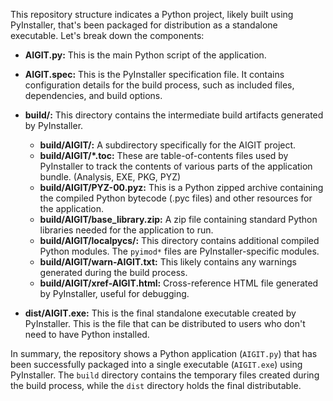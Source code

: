This repository structure indicates a Python project, likely built using PyInstaller, that's been packaged for distribution as a standalone executable. Let's break down the components:

* **AIGIT.py:** This is the main Python script of the application.

* **AIGIT.spec:** This is the PyInstaller specification file. It contains configuration details for the build process, such as included files, dependencies, and build options.

* **build/:** This directory contains the intermediate build artifacts generated by PyInstaller.

    * **build/AIGIT/:**  A subdirectory specifically for the AIGIT project.
    * **build/AIGIT/*.toc:** These are table-of-contents files used by PyInstaller to track the contents of various parts of the application bundle. (Analysis, EXE, PKG, PYZ)
    * **build/AIGIT/PYZ-00.pyz:** This is a Python zipped archive containing the compiled Python bytecode (.pyc files) and other resources for the application.
    * **build/AIGIT/base_library.zip:** A zip file containing standard Python libraries needed for the application to run.
    * **build/AIGIT/localpycs/:** This directory contains additional compiled Python modules.  The `pyimod*` files are PyInstaller-specific modules.
    * **build/AIGIT/warn-AIGIT.txt:** This likely contains any warnings generated during the build process.
    * **build/AIGIT/xref-AIGIT.html:** Cross-reference HTML file generated by PyInstaller, useful for debugging.

* **dist/AIGIT.exe:** This is the final standalone executable created by PyInstaller.  This is the file that can be distributed to users who don't need to have Python installed.


In summary, the repository shows a Python application (`AIGIT.py`) that has been successfully packaged into a single executable (`AIGIT.exe`) using PyInstaller. The `build` directory contains the temporary files created during the build process, while the `dist` directory holds the final distributable.